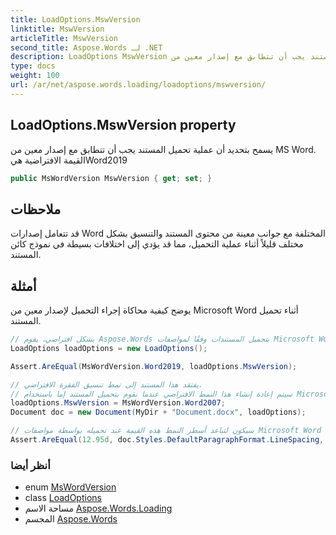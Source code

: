 ```yaml
---
title: LoadOptions.MswVersion
linktitle: MswVersion
articleTitle: MswVersion
second_title: Aspose.Words لـ .NET
description: LoadOptions MswVersion ملكية. يسمح بتحديد أن عملية تحميل المستند يجب أن تتطابق مع إصدار معين من MS Word. القيمة الافتراضية هيWord2019 في C#.
type: docs
weight: 100
url: /ar/net/aspose.words.loading/loadoptions/mswversion/
---
```

## LoadOptions.MswVersion property

يسمح بتحديد أن عملية تحميل المستند يجب أن تتطابق مع إصدار معين من MS Word. القيمة الافتراضية هيWord2019

```csharp
public MsWordVersion MswVersion { get; set; }
```

## ملاحظات

قد تتعامل إصدارات Word المختلفة مع جوانب معينة من محتوى المستند والتنسيق بشكل مختلف قليلاً أثناء عملية التحميل، مما قد يؤدي إلى اختلافات بسيطة في نموذج كائن المستند.

## أمثلة

يوضح كيفية محاكاة إجراء التحميل لإصدار معين من Microsoft Word أثناء تحميل المستند.

```csharp
// بشكل افتراضي، يقوم Aspose.Words بتحميل المستندات وفقًا لمواصفات Microsoft Word 2019.
LoadOptions loadOptions = new LoadOptions();

Assert.AreEqual(MsWordVersion.Word2019, loadOptions.MswVersion);

// يفتقد هذا المستند إلى نمط تنسيق الفقرة الافتراضي.
// سيتم إعادة إنشاء هذا النمط الافتراضي عندما نقوم بتحميل المستند إما باستخدام Microsoft Word أو Aspose.Words.
loadOptions.MswVersion = MsWordVersion.Word2007;
Document doc = new Document(MyDir + "Document.docx", loadOptions);

// سيكون لتباعد أسطر النمط هذه القيمة عند تحميله بواسطة مواصفات Microsoft Word 2007.
Assert.AreEqual(12.95d, doc.Styles.DefaultParagraphFormat.LineSpacing, 0.01d);
```

### أنظر أيضا

* enum [MsWordVersion](../../../aspose.words.settings/mswordversion/)
* class [LoadOptions](../)
* مساحة الاسم [Aspose.Words.Loading](../../../aspose.words.loading/)
* المجسم [Aspose.Words](../../../)
